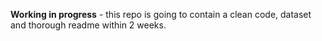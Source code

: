 **Working in progress** - this repo is going to contain a clean code, dataset and thorough readme within 2 weeks. 